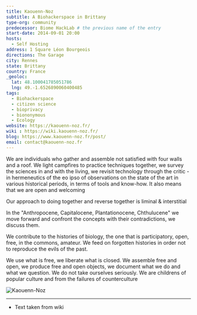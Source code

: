 ```yaml
---
title: Kaouenn-Noz
subtitle: A Biohackerspace in Brittany 
type-org: community
predecessor: Biome HackLab # the previous name of the entry
start-date: 2014-09-01 20:00
hosts:
  - Self Hosting
address: 1 Square Léon Bourgeois
directions: The Garage
city: Rennes
state: Brittany
country: France
_geoloc:
  lat: 48.100041785051786
  lng: 49.-1.6526890060400485
tags:
  - Biohackerspace
  - citizen science
  - bioprivacy
  - biononymous
  - Ecology
website: https://kaouenn-noz.fr/
wiki : https://wiki.kaouenn-noz.fr/
blog: https://www.kaouenn-noz.fr/post/
email: contact@kaouenn-noz.fr
---
```


We are individuals who gather and assemble not satisfied with four walls and a roof. We light campfires to practice techniques together, we survey the sciences in and with the living, we revisit technology through the critic - in hermeneutics of the eo ipso of observations on the state of the art in various historical periods, in terms of tools and know-how. It also means that we are open and welcoming

Our approach to doing together and reverse together is liminal & interstitial 

In the "Anthropocene, Capitalocene, Plantationocene, Chthulucene" we move forward and confront the concepts with their contradictions, we discuss them.

We contribute to the histories of biology, the one that is participatory, open, free, in the commons, amateur. We feed on forgotten histories in order not to reproduce the evils of the past. 


We use what is free, we liberate what is closed. We assemble free and open, we produce free and open objects, we document what we do and what we question. We do not take ourselves seriously. We are childrens of popular culture and from the failures of counterculture

<img src="https://sphere.diybio.org/labs/Kaouenn-Noz/logo_kaouenn-noz_blanc.jpeg" class="ui image fluid small-padded" alt="Kaouenn-Noz" />

----
* Text taken from wiki
